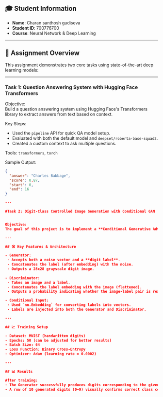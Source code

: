 ## 🎓 Student Information
- **Name**: Charan santhosh gudiseva
- **Student ID**: 700776700
- **Course**: Neural Network & Deep Learning

---

## 🧾 Assignment Overview

This assignment demonstrates two core tasks using state-of-the-art deep learning models:

---

### Task 1: Question Answering System with Hugging Face Transformers

Objective:  
Build a question answering system using Hugging Face's Transformers library to extract answers from text based on context.

Key Steps:
- Used the `pipeline` API for quick QA model setup.
- Evaluated with both the default model and `deepset/roberta-base-squad2`.
- Created a custom context to ask multiple questions.

Tools: `transformers`, `torch`

 Sample Output:
 ```json
 {
   "answer": "Charles Babbage",
   "score": 0.87,
   "start": 0,
   "end": 16
 }

---

#Task 2: Digit-Class Controlled Image Generation with Conditional GAN


Objective:
The goal of this project is to implement a **Conditional Generative Adversarial Network (cGAN)** that generates MNIST digit images based on a given class label (0–9). This helps demonstrate how **conditioning a GAN** on class labels allows for controlled generation of specific outputs.

---

## 🛠️ Key Features & Architecture

- Generator:
  - Accepts both a noise vector and a **digit label**.
  - Concatenates the label (after embedding) with the noise.
  - Outputs a 28x28 grayscale digit image.
  
- Discriminator:
  - Takes an image and a label.
  - Concatenates the label embedding with the image (flattened).
  - Outputs a probability indicating whether the image-label pair is real or fake.

- Conditional Input:
  - Used `nn.Embedding` for converting labels into vectors.
  - Labels are injected into both the Generator and Discriminator.

---

## 📈 Training Setup

- Dataset: MNIST (handwritten digits)
- Epochs: 50 (can be adjusted for better results)
- Batch Size: 64
- Loss Function: Binary Cross-Entropy
- Optimizer: Adam (learning rate = 0.0002)

---

## 📊 Results

After training:
- The Generator successfully produces digits corresponding to the given labels.
- A row of 10 generated digits (0–9) visually confirms correct class conditioning.
